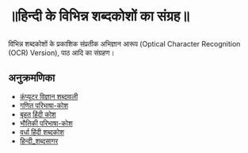 # ॥हिन्दी के विभिन्न शब्दकोशों का संग्रह॥

##
विभिन्न शब्दकोशों के प्रकाशिक संप्रतीक अभिज्ञान आरूप (Optical Character Recognition (OCR) Version), पाठ आदि का संग्रहण।

## अनुक्रमणिका
* [कंप्यूटर विज्ञान शब्दावली](कंप्यूटर_विज्ञान_शब्दावली/README.md)
* [गणित परिभाषा-कोश](गणित_परिभाषा-कोश/README.md)
* [बृहत् हिंदी कोश](बृहत्_हिंदी_कोश/README.md)
* [भौतिकी परिभाषा-कोश](भौतिकी_परिभाषा-कोश/README.md)
* [वर्धा हिंदी शब्दकोश](वर्धा_हिंदी_शब्दकोश/README.md)
* [हिन्दी_शब्दसागर](हिन्दी_शब्दसागर/README.md)
